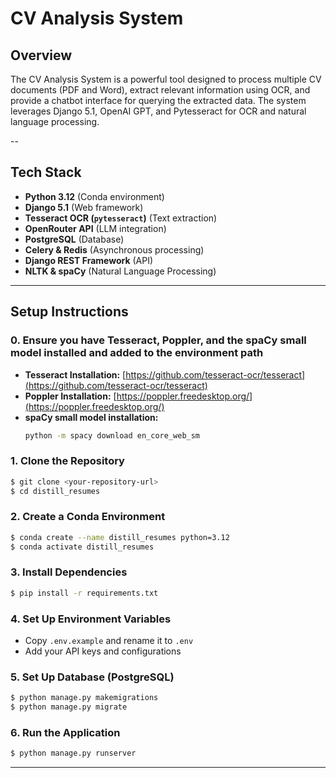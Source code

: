 # CV Analysis System

## Overview
The CV Analysis System is a powerful tool designed to process multiple CV documents (PDF and Word), extract relevant information using OCR, and provide a chatbot interface for querying the extracted data. The system leverages Django 5.1, OpenAI GPT, and Pytesseract for OCR and natural language processing.

--

## Tech Stack
- **Python 3.12** (Conda environment)
- **Django 5.1** (Web framework)
- **Tesseract OCR (`pytesseract`)** (Text extraction)
- **OpenRouter API** (LLM integration)
- **PostgreSQL** (Database)
- **Celery & Redis** (Asynchronous processing)
- **Django REST Framework** (API)
- **NLTK & spaCy** (Natural Language Processing)

---

## Setup Instructions


### 0. Ensure you have Tesseract, Poppler, and the spaCy small model installed and added to the environment path
- **Tesseract Installation:** [https://github.com/tesseract-ocr/tesseract](https://github.com/tesseract-ocr/tesseract)
- **Poppler Installation:** [https://poppler.freedesktop.org/](https://poppler.freedesktop.org/)
- **spaCy small model installation:**
  ```sh
  python -m spacy download en_core_web_sm
  ```


### 1. Clone the Repository
```sh
$ git clone <your-repository-url>
$ cd distill_resumes
```

### 2. Create a Conda Environment
```sh
$ conda create --name distill_resumes python=3.12
$ conda activate distill_resumes
```

### 3. Install Dependencies
```sh
$ pip install -r requirements.txt
```

### 4. Set Up Environment Variables
- Copy `.env.example` and rename it to `.env`
- Add your API keys and configurations

### 5. Set Up Database (PostgreSQL)
```sh
$ python manage.py makemigrations
$ python manage.py migrate
```

### 6. Run the Application
```sh
$ python manage.py runserver
```

---


